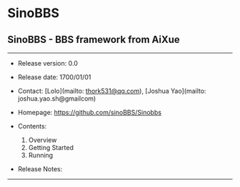 # SinoBBS #
## SinoBBS - BBS framework from AiXue ##

---
- Release version: 0.0
- Release date: 1700/01/01
- Contact: [Lolo](mailto: thork531@qq.com), [Joshua Yao](mailto: joshua.yao.sh@gmailcom)
- Homepage: https://github.com/sinoBBS/Sinobbs

- Contents:
    1. Overview
    2. Getting Started
    3. Running

- Release Notes:

---
